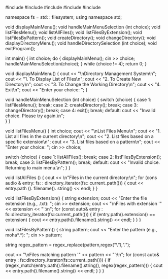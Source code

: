 #include <iostream>
#include <filesystem>
#include <vector>
#include <regex>
#include <string>

namespace fs = std: : filesystem;
using namespace std;

void displayMainMenu();
void handleMainMenuSelection (int choice);
void listFilesMenu();
void listAllFiles();
void listFilesByExtension();
void listFilesByPattern();
void createDirectory();
void changeDirectory();
void diaplayDirectoryMenu();
void handleDirectorySelection (int choice);
void exitProgram();

int main() {
    int choice;
    do {
       displayMainMenu();
       cin >> choice;
       handleMainMenuSelection(choice);
    } while (choice != 4);
    return 0;
}

void diaplayMainMenu() {
      cout << "\nDirectory Management System\n";
      cout << "1. To Display List of Files\n";
      cout << "2. To Create New Directory\n";
      cout << "3. To Change the Working Directory\n";
      cout << "4. Exit\n";
      cout << "Enter your choice: ";
}

void handleMainMenuSelection (int choice) {
    switch (choice) {
        case 1:
          listFilesMenu();
            break;
        case 2:
           createDirectory();
            break;
        case 3:
           changeDirectory();
            break;
        case 4:
            exit();
            break;
            default:
             cout << "Invalid choice. Please try again.\n";    
    }
}

void listFilesMenu() {
    int choice;
    cout << "\nList Files Menu\n";
    cout << "1. List all files in the current directory\n";
    cout << "2. List files based on a specific extension\n";
    cout << "3. List files based on a pattern\n";
    cout << "Enter your choice: ";
    cin >> choice;
    
switch (choice) {
        case 1:
           listAllFiles();
            break;
        case 2:
           listFilesByExtension();
            break;
        case 3:
           listFilesByPattern();
            break;
        default:
            cout << "Invalid choice. Returning to main menu.\n";
    }
}

void listAllFiles () {
cout << \n"Files in the current directory:\n";
for (cons audio & entry: fs: : directory_iterator(fs:: current_path())) {
cout << entry.path (). filename(). string() << endl;
   }
}

void listFilesByExtension() {
    string extension;
    cout << "Enter the file extension (e.g., .txt): ";
    cin >> extension;
    cout << "\nFiles with extension '" << extension << "':\n";
    for (const auto& entry : fs::directory_iterator(fs::current_path())) {
        if (entry.path().extension() == extension) {
cout << entry.path().filename().string() << endl;
        }
    }
}

void listFilesByPattern() {
    string pattern;
    cout << "Enter the pattern (e.g., moha*.*): ";
    cin >> pattern;
     
string regex_pattern = regex_replace(pattern,regex("\\*"),".*");
    
cout << "\nFiles matching pattern '" << pattern << "':\n";
    for (const auto& entry : fs::directory_iterator(fs::current_path())) {
    if (regex_match(entry.path().filename().string(), 
    regex(regex_pattern))) {
        cout << entry.path().filename().string() << endl;
        }
    }
}




    
       

